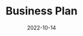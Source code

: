 ---
slug: "businessPlan"
date: "2022-10-14"
title: "Business Plan"
tm: "14 Oktober 2022"
contact: "Luna (087775606878), Id Line: lunagunawan|Ferlyn (085104989988), Id Line: ferlynnnsutejooo"
---